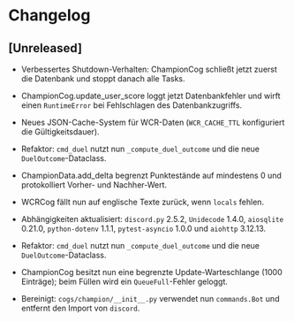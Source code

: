 # Changelog

## [Unreleased]
- Verbessertes Shutdown-Verhalten: ChampionCog schließt jetzt zuerst die Datenbank und stoppt danach alle Tasks.
- ChampionCog.update_user_score loggt jetzt Datenbankfehler und wirft einen
  ``RuntimeError`` bei Fehlschlagen des Datenbankzugriffs.
- Neues JSON-Cache-System für WCR-Daten (``WCR_CACHE_TTL`` konfiguriert die
  Gültigkeitsdauer).
- Refaktor: `cmd_duel` nutzt nun `_compute_duel_outcome` und die neue
  `DuelOutcome`-Dataclass.
- ChampionData.add_delta begrenzt Punktestände auf mindestens 0 und protokolliert Vorher- und Nachher-Wert.
- WCRCog fällt nun auf englische Texte zurück, wenn ``locals`` fehlen.
- Abhängigkeiten aktualisiert: ``discord.py`` 2.5.2, ``Unidecode`` 1.4.0,
  ``aiosqlite`` 0.21.0, ``python-dotenv`` 1.1.1, ``pytest-asyncio`` 1.0.0 und
  ``aiohttp`` 3.12.13.
- Refaktor: `cmd_duel` nutzt nun `_compute_duel_outcome` und die neue `DuelOutcome`-Dataclass.
- ChampionCog besitzt nun eine begrenzte Update-Warteschlange (1000 Einträge);
  beim Füllen wird ein ``QueueFull``-Fehler geloggt.

- Bereinigt: `cogs/champion/__init__.py` verwendet nun `commands.Bot` und entfernt den Import von `discord`.
